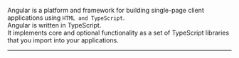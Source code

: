 Angular is a platform and framework for building single-page client applications using ```HTML and TypeScript```.  
Angular is written in TypeScript.  
It implements core and optional functionality as a set of TypeScript libraries
that you import into your applications.

---
